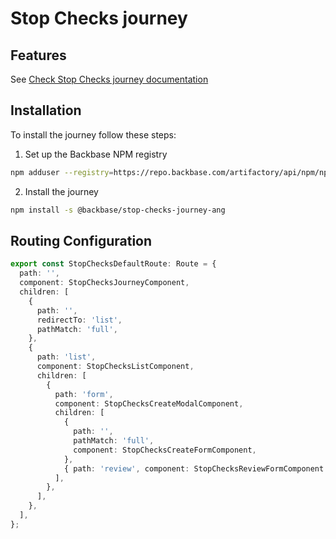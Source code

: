 # Stop Checks journey

## Features

See [Check Stop Checks journey documentation](https://community.backbase.com/documentation/Business-Apps-USA/latest/stop_checks_journey_overview)

## Installation

To install the journey follow these steps:

1. Set up the Backbase NPM registry

```bash
npm adduser --registry=https://repo.backbase.com/artifactory/api/npm/npm-backbase/ --always-auth --scope=@backbase
```

2. Install the journey

```bash
npm install -s @backbase/stop-checks-journey-ang
```

## Routing Configuration

```typescript
export const StopChecksDefaultRoute: Route = {
  path: '',
  component: StopChecksJourneyComponent,
  children: [
    {
      path: '',
      redirectTo: 'list',
      pathMatch: 'full',
    },
    {
      path: 'list',
      component: StopChecksListComponent,
      children: [
        {
          path: 'form',
          component: StopChecksCreateModalComponent,
          children: [
            {
              path: '',
              pathMatch: 'full',
              component: StopChecksCreateFormComponent,
            },
            { path: 'review', component: StopChecksReviewFormComponent },
          ],
        },
      ],
    },
  ],
};
```
